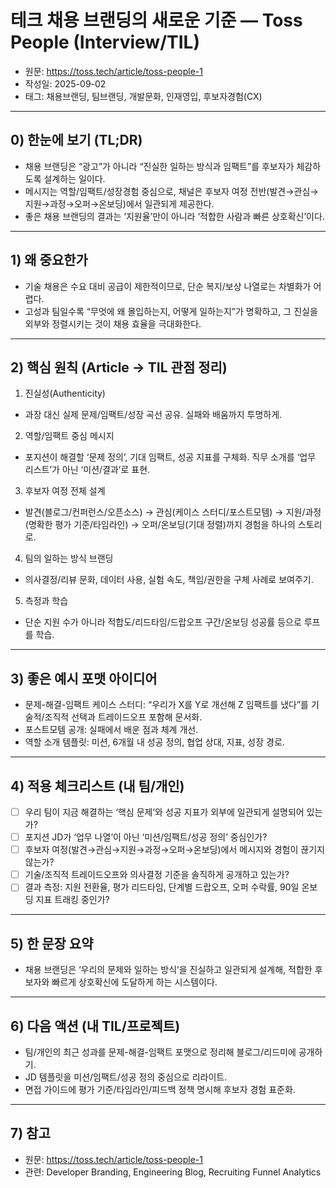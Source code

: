 # 테크 채용 브랜딩의 새로운 기준 — Toss People (Interview/TIL)

- 원문: https://toss.tech/article/toss-people-1
- 작성일: 2025-09-02
- 태그: 채용브랜딩, 팀브랜딩, 개발문화, 인재영입, 후보자경험(CX)

---

## 0) 한눈에 보기 (TL;DR)
- 채용 브랜딩은 “광고”가 아니라 “진실한 일하는 방식과 임팩트”를 후보자가 체감하도록 설계하는 일이다.
- 메시지는 역할/임팩트/성장경험 중심으로, 채널은 후보자 여정 전반(발견→관심→지원→과정→오퍼→온보딩)에서 일관되게 제공한다.
- 좋은 채용 브랜딩의 결과는 ‘지원율’만이 아니라 ‘적합한 사람과 빠른 상호확신’이다.

---

## 1) 왜 중요한가
- 기술 채용은 수요 대비 공급이 제한적이므로, 단순 복지/보상 나열로는 차별화가 어렵다.
- 고성과 팀일수록 “무엇에 왜 몰입하는지, 어떻게 일하는지”가 명확하고, 그 진실을 외부와 정렬시키는 것이 채용 효율을 극대화한다.

---

## 2) 핵심 원칙 (Article → TIL 관점 정리)
1) 진실성(Authenticity)
- 과장 대신 실제 문제/임팩트/성장 곡선 공유. 실패와 배움까지 투명하게.

2) 역할/임팩트 중심 메시지
- 포지션이 해결할 ‘문제 정의’, 기대 임팩트, 성공 지표를 구체화. 직무 소개를 ‘업무 리스트’가 아닌 ‘미션/결과’로 표현.

3) 후보자 여정 전체 설계
- 발견(블로그/컨퍼런스/오픈소스) → 관심(케이스 스터디/포스트모템) → 지원/과정(명확한 평가 기준/타임라인) → 오퍼/온보딩(기대 정렬)까지 경험을 하나의 스토리로.

4) 팀의 일하는 방식 브랜딩
- 의사결정/리뷰 문화, 데이터 사용, 실험 속도, 책임/권한을 구체 사례로 보여주기.

5) 측정과 학습
- 단순 지원 수가 아니라 적합도/리드타임/드랍오프 구간/온보딩 성공률 등으로 루프를 학습.

---

## 3) 좋은 예시 포맷 아이디어
- 문제-해결-임팩트 케이스 스터디: “우리가 X를 Y로 개선해 Z 임팩트를 냈다”를 기술적/조직적 선택과 트레이드오프 포함해 문서화.
- 포스트모템 공개: 실패에서 배운 점과 체계 개선.
- 역할 소개 템플릿: 미션, 6개월 내 성공 정의, 협업 상대, 지표, 성장 경로.

---

## 4) 적용 체크리스트 (내 팀/개인)
- [ ] 우리 팀이 지금 해결하는 ‘핵심 문제’와 성공 지표가 외부에 일관되게 설명되어 있는가?
- [ ] 포지션 JD가 ‘업무 나열’이 아닌 ‘미션/임팩트/성공 정의’ 중심인가?
- [ ] 후보자 여정(발견→관심→지원→과정→오퍼→온보딩)에서 메시지와 경험이 끊기지 않는가?
- [ ] 기술/조직적 트레이드오프와 의사결정 기준을 솔직하게 공개하고 있는가?
- [ ] 결과 측정: 지원 전환율, 평가 리드타임, 단계별 드랍오프, 오퍼 수락률, 90일 온보딩 지표 트래킹 중인가?

---

## 5) 한 문장 요약
- 채용 브랜딩은 ‘우리의 문제와 일하는 방식’을 진실하고 일관되게 설계해, 적합한 후보자와 빠르게 상호확신에 도달하게 하는 시스템이다.

---

## 6) 다음 액션 (내 TIL/프로젝트)
- 팀/개인의 최근 성과를 문제-해결-임팩트 포맷으로 정리해 블로그/리드미에 공개하기.
- JD 템플릿을 미션/임팩트/성공 정의 중심으로 리라이트.
- 면접 가이드에 평가 기준/타임라인/피드백 정책 명시해 후보자 경험 표준화.

---

## 7) 참고
- 원문: https://toss.tech/article/toss-people-1
- 관련: Developer Branding, Engineering Blog, Recruiting Funnel Analytics
